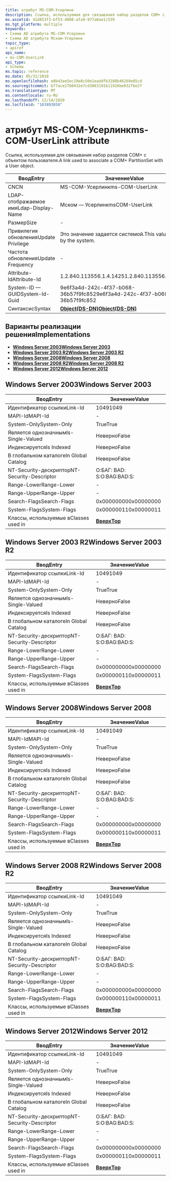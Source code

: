 ```yaml
---
title: атрибут MS-COM-Усерлинк
description: Ссылка, используемая для связывания набор разделов COM+ с объектом пользователя.
ms.assetid: 41d853f3-bf53-4008-afa9-977a0ae1c539
ms.tgt_platform: multiple
keywords:
- Схема AD атрибута MS-COM-Усерлинк
- Схема AD атрибута Мском-Усерлинк
topic_type:
- apiref
api_name:
- ms-COM-UserLink
api_type:
- Schema
ms.topic: reference
ms.date: 05/31/2018
ms.openlocfilehash: e0b43ae5ec19e8c50e1eaddfb3288b46269e85cd
ms.sourcegitcommit: b77ace27b0432e7cd3863191b11926be032fbe2f
ms.translationtype: MT
ms.contentlocale: ru-RU
ms.lasthandoff: 12/14/2020
ms.locfileid: "103893050"
---
```

# <a name="ms-com-userlink-attribute"></a><span data-ttu-id="43003-105">атрибут MS-COM-Усерлинк</span><span class="sxs-lookup"><span data-stu-id="43003-105">ms-COM-UserLink attribute</span></span>

<span data-ttu-id="43003-106">Ссылка, используемая для связывания набор разделов COM+ с объектом пользователя.</span><span class="sxs-lookup"><span data-stu-id="43003-106">A link used to associate a COM+ PartitionSet with a User object.</span></span>



| <span data-ttu-id="43003-107">Ввод</span><span class="sxs-lookup"><span data-stu-id="43003-107">Entry</span></span> | <span data-ttu-id="43003-108">Значение</span><span class="sxs-lookup"><span data-stu-id="43003-108">Value</span></span> |
|-------------------|-----------------------------------------|
| <span data-ttu-id="43003-109">CN</span><span class="sxs-lookup"><span data-stu-id="43003-109">CN</span></span>                | <span data-ttu-id="43003-110">MS-COM-Усерлинк</span><span class="sxs-lookup"><span data-stu-id="43003-110">ms-COM-UserLink</span></span>                         |
| <span data-ttu-id="43003-111">LDAP-отображаемое имя</span><span class="sxs-lookup"><span data-stu-id="43003-111">Ldap-Display-Name</span></span> | <span data-ttu-id="43003-112">Мском — Усерлинк</span><span class="sxs-lookup"><span data-stu-id="43003-112">msCOM-UserLink</span></span>                          |
| <span data-ttu-id="43003-113">Размер</span><span class="sxs-lookup"><span data-stu-id="43003-113">Size</span></span>              | \-                                      |
| <span data-ttu-id="43003-114">Привилегия обновления</span><span class="sxs-lookup"><span data-stu-id="43003-114">Update Privilege</span></span>  | <span data-ttu-id="43003-115">Это значение задается системой.</span><span class="sxs-lookup"><span data-stu-id="43003-115">This value is set by the system.</span></span>        |
| <span data-ttu-id="43003-116">Частота обновления</span><span class="sxs-lookup"><span data-stu-id="43003-116">Update Frequency</span></span>  | \-                                      |
| <span data-ttu-id="43003-117">Attribute-Id</span><span class="sxs-lookup"><span data-stu-id="43003-117">Attribute-Id</span></span>      | <span data-ttu-id="43003-118">1.2.840.113556.1.4.1425</span><span class="sxs-lookup"><span data-stu-id="43003-118">1.2.840.113556.1.4.1425</span></span>                 |
| <span data-ttu-id="43003-119">System-ID — GUID</span><span class="sxs-lookup"><span data-stu-id="43003-119">System-Id-Guid</span></span>    | <span data-ttu-id="43003-120">9e6f3a4d-242c-4f37-b068-36b57f9fc852</span><span class="sxs-lookup"><span data-stu-id="43003-120">9e6f3a4d-242c-4f37-b068-36b57f9fc852</span></span>    |
| <span data-ttu-id="43003-121">Синтаксис</span><span class="sxs-lookup"><span data-stu-id="43003-121">Syntax</span></span>            | [<span data-ttu-id="43003-122">**Object(DS-DN)**</span><span class="sxs-lookup"><span data-stu-id="43003-122">**Object(DS-DN)**</span></span>](s-object-ds-dn.md) |



## <a name="implementations"></a><span data-ttu-id="43003-123">Варианты реализации решения</span><span class="sxs-lookup"><span data-stu-id="43003-123">Implementations</span></span>

-   [<span data-ttu-id="43003-124">**Windows Server 2003**</span><span class="sxs-lookup"><span data-stu-id="43003-124">**Windows Server 2003**</span></span>](#windows-server-2003)
-   [<span data-ttu-id="43003-125">**Windows Server 2003 R2**</span><span class="sxs-lookup"><span data-stu-id="43003-125">**Windows Server 2003 R2**</span></span>](#windows-server-2003-r2)
-   [<span data-ttu-id="43003-126">**Windows Server 2008**</span><span class="sxs-lookup"><span data-stu-id="43003-126">**Windows Server 2008**</span></span>](#windows-server-2008)
-   [<span data-ttu-id="43003-127">**Windows Server 2008 R2**</span><span class="sxs-lookup"><span data-stu-id="43003-127">**Windows Server 2008 R2**</span></span>](#windows-server-2008-r2)
-   [<span data-ttu-id="43003-128">**Windows Server 2012**</span><span class="sxs-lookup"><span data-stu-id="43003-128">**Windows Server 2012**</span></span>](#windows-server-2012)

## <a name="windows-server-2003"></a><span data-ttu-id="43003-129">Windows Server 2003</span><span class="sxs-lookup"><span data-stu-id="43003-129">Windows Server 2003</span></span>



| <span data-ttu-id="43003-130">Ввод</span><span class="sxs-lookup"><span data-stu-id="43003-130">Entry</span></span> | <span data-ttu-id="43003-131">Значение</span><span class="sxs-lookup"><span data-stu-id="43003-131">Value</span></span> |
|------------------------|---------------------------------|
| <span data-ttu-id="43003-132">Идентификатор ссылки</span><span class="sxs-lookup"><span data-stu-id="43003-132">Link-Id</span></span>                | <span data-ttu-id="43003-133">1049</span><span class="sxs-lookup"><span data-stu-id="43003-133">1049</span></span>                            |
| <span data-ttu-id="43003-134">MAPI-Id</span><span class="sxs-lookup"><span data-stu-id="43003-134">MAPI-Id</span></span>                | \-                              |
| <span data-ttu-id="43003-135">System-Only</span><span class="sxs-lookup"><span data-stu-id="43003-135">System-Only</span></span>            | <span data-ttu-id="43003-136">True</span><span class="sxs-lookup"><span data-stu-id="43003-136">True</span></span>                            |
| <span data-ttu-id="43003-137">Является однозначным</span><span class="sxs-lookup"><span data-stu-id="43003-137">Is-Single-Valued</span></span>       | <span data-ttu-id="43003-138">Неверно</span><span class="sxs-lookup"><span data-stu-id="43003-138">False</span></span>                           |
| <span data-ttu-id="43003-139">Индексируется</span><span class="sxs-lookup"><span data-stu-id="43003-139">Is Indexed</span></span>             | <span data-ttu-id="43003-140">Неверно</span><span class="sxs-lookup"><span data-stu-id="43003-140">False</span></span>                           |
| <span data-ttu-id="43003-141">В глобальном каталоге</span><span class="sxs-lookup"><span data-stu-id="43003-141">In Global Catalog</span></span>      | <span data-ttu-id="43003-142">Неверно</span><span class="sxs-lookup"><span data-stu-id="43003-142">False</span></span>                           |
| <span data-ttu-id="43003-143">NT-Security-дескриптор</span><span class="sxs-lookup"><span data-stu-id="43003-143">NT-Security-Descriptor</span></span> | <span data-ttu-id="43003-144">О:БАГ: BAD: S:</span><span class="sxs-lookup"><span data-stu-id="43003-144">O:BAG:BAD:S:</span></span>                    |
| <span data-ttu-id="43003-145">Range-Lower</span><span class="sxs-lookup"><span data-stu-id="43003-145">Range-Lower</span></span>            | \-                              |
| <span data-ttu-id="43003-146">Range-Upper</span><span class="sxs-lookup"><span data-stu-id="43003-146">Range-Upper</span></span>            | \-                              |
| <span data-ttu-id="43003-147">Search-Flags</span><span class="sxs-lookup"><span data-stu-id="43003-147">Search-Flags</span></span>           | <span data-ttu-id="43003-148">0x00000000</span><span class="sxs-lookup"><span data-stu-id="43003-148">0x00000000</span></span>                      |
| <span data-ttu-id="43003-149">System-Flags</span><span class="sxs-lookup"><span data-stu-id="43003-149">System-Flags</span></span>           | <span data-ttu-id="43003-150">0x00000011</span><span class="sxs-lookup"><span data-stu-id="43003-150">0x00000011</span></span>                      |
| <span data-ttu-id="43003-151">Классы, используемые в</span><span class="sxs-lookup"><span data-stu-id="43003-151">Classes used in</span></span>        | [<span data-ttu-id="43003-152">**Вверх**</span><span class="sxs-lookup"><span data-stu-id="43003-152">**Top**</span></span>](c-top.md)<br/> |



## <a name="windows-server-2003-r2"></a><span data-ttu-id="43003-153">Windows Server 2003 R2</span><span class="sxs-lookup"><span data-stu-id="43003-153">Windows Server 2003 R2</span></span>



| <span data-ttu-id="43003-154">Ввод</span><span class="sxs-lookup"><span data-stu-id="43003-154">Entry</span></span> | <span data-ttu-id="43003-155">Значение</span><span class="sxs-lookup"><span data-stu-id="43003-155">Value</span></span> |
|------------------------|---------------------------------|
| <span data-ttu-id="43003-156">Идентификатор ссылки</span><span class="sxs-lookup"><span data-stu-id="43003-156">Link-Id</span></span>                | <span data-ttu-id="43003-157">1049</span><span class="sxs-lookup"><span data-stu-id="43003-157">1049</span></span>                            |
| <span data-ttu-id="43003-158">MAPI-Id</span><span class="sxs-lookup"><span data-stu-id="43003-158">MAPI-Id</span></span>                | \-                              |
| <span data-ttu-id="43003-159">System-Only</span><span class="sxs-lookup"><span data-stu-id="43003-159">System-Only</span></span>            | <span data-ttu-id="43003-160">True</span><span class="sxs-lookup"><span data-stu-id="43003-160">True</span></span>                            |
| <span data-ttu-id="43003-161">Является однозначным</span><span class="sxs-lookup"><span data-stu-id="43003-161">Is-Single-Valued</span></span>       | <span data-ttu-id="43003-162">Неверно</span><span class="sxs-lookup"><span data-stu-id="43003-162">False</span></span>                           |
| <span data-ttu-id="43003-163">Индексируется</span><span class="sxs-lookup"><span data-stu-id="43003-163">Is Indexed</span></span>             | <span data-ttu-id="43003-164">Неверно</span><span class="sxs-lookup"><span data-stu-id="43003-164">False</span></span>                           |
| <span data-ttu-id="43003-165">В глобальном каталоге</span><span class="sxs-lookup"><span data-stu-id="43003-165">In Global Catalog</span></span>      | <span data-ttu-id="43003-166">Неверно</span><span class="sxs-lookup"><span data-stu-id="43003-166">False</span></span>                           |
| <span data-ttu-id="43003-167">NT-Security-дескриптор</span><span class="sxs-lookup"><span data-stu-id="43003-167">NT-Security-Descriptor</span></span> | <span data-ttu-id="43003-168">О:БАГ: BAD: S:</span><span class="sxs-lookup"><span data-stu-id="43003-168">O:BAG:BAD:S:</span></span>                    |
| <span data-ttu-id="43003-169">Range-Lower</span><span class="sxs-lookup"><span data-stu-id="43003-169">Range-Lower</span></span>            | \-                              |
| <span data-ttu-id="43003-170">Range-Upper</span><span class="sxs-lookup"><span data-stu-id="43003-170">Range-Upper</span></span>            | \-                              |
| <span data-ttu-id="43003-171">Search-Flags</span><span class="sxs-lookup"><span data-stu-id="43003-171">Search-Flags</span></span>           | <span data-ttu-id="43003-172">0x00000000</span><span class="sxs-lookup"><span data-stu-id="43003-172">0x00000000</span></span>                      |
| <span data-ttu-id="43003-173">System-Flags</span><span class="sxs-lookup"><span data-stu-id="43003-173">System-Flags</span></span>           | <span data-ttu-id="43003-174">0x00000011</span><span class="sxs-lookup"><span data-stu-id="43003-174">0x00000011</span></span>                      |
| <span data-ttu-id="43003-175">Классы, используемые в</span><span class="sxs-lookup"><span data-stu-id="43003-175">Classes used in</span></span>        | [<span data-ttu-id="43003-176">**Вверх**</span><span class="sxs-lookup"><span data-stu-id="43003-176">**Top**</span></span>](c-top.md)<br/> |



## <a name="windows-server-2008"></a><span data-ttu-id="43003-177">Windows Server 2008</span><span class="sxs-lookup"><span data-stu-id="43003-177">Windows Server 2008</span></span>



| <span data-ttu-id="43003-178">Ввод</span><span class="sxs-lookup"><span data-stu-id="43003-178">Entry</span></span> | <span data-ttu-id="43003-179">Значение</span><span class="sxs-lookup"><span data-stu-id="43003-179">Value</span></span> |
|------------------------|---------------------------------|
| <span data-ttu-id="43003-180">Идентификатор ссылки</span><span class="sxs-lookup"><span data-stu-id="43003-180">Link-Id</span></span>                | <span data-ttu-id="43003-181">1049</span><span class="sxs-lookup"><span data-stu-id="43003-181">1049</span></span>                            |
| <span data-ttu-id="43003-182">MAPI-Id</span><span class="sxs-lookup"><span data-stu-id="43003-182">MAPI-Id</span></span>                | \-                              |
| <span data-ttu-id="43003-183">System-Only</span><span class="sxs-lookup"><span data-stu-id="43003-183">System-Only</span></span>            | <span data-ttu-id="43003-184">True</span><span class="sxs-lookup"><span data-stu-id="43003-184">True</span></span>                            |
| <span data-ttu-id="43003-185">Является однозначным</span><span class="sxs-lookup"><span data-stu-id="43003-185">Is-Single-Valued</span></span>       | <span data-ttu-id="43003-186">Неверно</span><span class="sxs-lookup"><span data-stu-id="43003-186">False</span></span>                           |
| <span data-ttu-id="43003-187">Индексируется</span><span class="sxs-lookup"><span data-stu-id="43003-187">Is Indexed</span></span>             | <span data-ttu-id="43003-188">Неверно</span><span class="sxs-lookup"><span data-stu-id="43003-188">False</span></span>                           |
| <span data-ttu-id="43003-189">В глобальном каталоге</span><span class="sxs-lookup"><span data-stu-id="43003-189">In Global Catalog</span></span>      | <span data-ttu-id="43003-190">Неверно</span><span class="sxs-lookup"><span data-stu-id="43003-190">False</span></span>                           |
| <span data-ttu-id="43003-191">NT-Security-дескриптор</span><span class="sxs-lookup"><span data-stu-id="43003-191">NT-Security-Descriptor</span></span> | <span data-ttu-id="43003-192">О:БАГ: BAD: S:</span><span class="sxs-lookup"><span data-stu-id="43003-192">O:BAG:BAD:S:</span></span>                    |
| <span data-ttu-id="43003-193">Range-Lower</span><span class="sxs-lookup"><span data-stu-id="43003-193">Range-Lower</span></span>            | \-                              |
| <span data-ttu-id="43003-194">Range-Upper</span><span class="sxs-lookup"><span data-stu-id="43003-194">Range-Upper</span></span>            | \-                              |
| <span data-ttu-id="43003-195">Search-Flags</span><span class="sxs-lookup"><span data-stu-id="43003-195">Search-Flags</span></span>           | <span data-ttu-id="43003-196">0x00000000</span><span class="sxs-lookup"><span data-stu-id="43003-196">0x00000000</span></span>                      |
| <span data-ttu-id="43003-197">System-Flags</span><span class="sxs-lookup"><span data-stu-id="43003-197">System-Flags</span></span>           | <span data-ttu-id="43003-198">0x00000011</span><span class="sxs-lookup"><span data-stu-id="43003-198">0x00000011</span></span>                      |
| <span data-ttu-id="43003-199">Классы, используемые в</span><span class="sxs-lookup"><span data-stu-id="43003-199">Classes used in</span></span>        | [<span data-ttu-id="43003-200">**Вверх**</span><span class="sxs-lookup"><span data-stu-id="43003-200">**Top**</span></span>](c-top.md)<br/> |



## <a name="windows-server-2008-r2"></a><span data-ttu-id="43003-201">Windows Server 2008 R2</span><span class="sxs-lookup"><span data-stu-id="43003-201">Windows Server 2008 R2</span></span>



| <span data-ttu-id="43003-202">Ввод</span><span class="sxs-lookup"><span data-stu-id="43003-202">Entry</span></span> | <span data-ttu-id="43003-203">Значение</span><span class="sxs-lookup"><span data-stu-id="43003-203">Value</span></span> |
|------------------------|---------------------------------|
| <span data-ttu-id="43003-204">Идентификатор ссылки</span><span class="sxs-lookup"><span data-stu-id="43003-204">Link-Id</span></span>                | <span data-ttu-id="43003-205">1049</span><span class="sxs-lookup"><span data-stu-id="43003-205">1049</span></span>                            |
| <span data-ttu-id="43003-206">MAPI-Id</span><span class="sxs-lookup"><span data-stu-id="43003-206">MAPI-Id</span></span>                | \-                              |
| <span data-ttu-id="43003-207">System-Only</span><span class="sxs-lookup"><span data-stu-id="43003-207">System-Only</span></span>            | <span data-ttu-id="43003-208">True</span><span class="sxs-lookup"><span data-stu-id="43003-208">True</span></span>                            |
| <span data-ttu-id="43003-209">Является однозначным</span><span class="sxs-lookup"><span data-stu-id="43003-209">Is-Single-Valued</span></span>       | <span data-ttu-id="43003-210">Неверно</span><span class="sxs-lookup"><span data-stu-id="43003-210">False</span></span>                           |
| <span data-ttu-id="43003-211">Индексируется</span><span class="sxs-lookup"><span data-stu-id="43003-211">Is Indexed</span></span>             | <span data-ttu-id="43003-212">Неверно</span><span class="sxs-lookup"><span data-stu-id="43003-212">False</span></span>                           |
| <span data-ttu-id="43003-213">В глобальном каталоге</span><span class="sxs-lookup"><span data-stu-id="43003-213">In Global Catalog</span></span>      | <span data-ttu-id="43003-214">Неверно</span><span class="sxs-lookup"><span data-stu-id="43003-214">False</span></span>                           |
| <span data-ttu-id="43003-215">NT-Security-дескриптор</span><span class="sxs-lookup"><span data-stu-id="43003-215">NT-Security-Descriptor</span></span> | <span data-ttu-id="43003-216">О:БАГ: BAD: S:</span><span class="sxs-lookup"><span data-stu-id="43003-216">O:BAG:BAD:S:</span></span>                    |
| <span data-ttu-id="43003-217">Range-Lower</span><span class="sxs-lookup"><span data-stu-id="43003-217">Range-Lower</span></span>            | \-                              |
| <span data-ttu-id="43003-218">Range-Upper</span><span class="sxs-lookup"><span data-stu-id="43003-218">Range-Upper</span></span>            | \-                              |
| <span data-ttu-id="43003-219">Search-Flags</span><span class="sxs-lookup"><span data-stu-id="43003-219">Search-Flags</span></span>           | <span data-ttu-id="43003-220">0x00000000</span><span class="sxs-lookup"><span data-stu-id="43003-220">0x00000000</span></span>                      |
| <span data-ttu-id="43003-221">System-Flags</span><span class="sxs-lookup"><span data-stu-id="43003-221">System-Flags</span></span>           | <span data-ttu-id="43003-222">0x00000011</span><span class="sxs-lookup"><span data-stu-id="43003-222">0x00000011</span></span>                      |
| <span data-ttu-id="43003-223">Классы, используемые в</span><span class="sxs-lookup"><span data-stu-id="43003-223">Classes used in</span></span>        | [<span data-ttu-id="43003-224">**Вверх**</span><span class="sxs-lookup"><span data-stu-id="43003-224">**Top**</span></span>](c-top.md)<br/> |



## <a name="windows-server-2012"></a><span data-ttu-id="43003-225">Windows Server 2012</span><span class="sxs-lookup"><span data-stu-id="43003-225">Windows Server 2012</span></span>



| <span data-ttu-id="43003-226">Ввод</span><span class="sxs-lookup"><span data-stu-id="43003-226">Entry</span></span> | <span data-ttu-id="43003-227">Значение</span><span class="sxs-lookup"><span data-stu-id="43003-227">Value</span></span> |
|------------------------|---------------------------------|
| <span data-ttu-id="43003-228">Идентификатор ссылки</span><span class="sxs-lookup"><span data-stu-id="43003-228">Link-Id</span></span>                | <span data-ttu-id="43003-229">1049</span><span class="sxs-lookup"><span data-stu-id="43003-229">1049</span></span>                            |
| <span data-ttu-id="43003-230">MAPI-Id</span><span class="sxs-lookup"><span data-stu-id="43003-230">MAPI-Id</span></span>                | \-                              |
| <span data-ttu-id="43003-231">System-Only</span><span class="sxs-lookup"><span data-stu-id="43003-231">System-Only</span></span>            | <span data-ttu-id="43003-232">True</span><span class="sxs-lookup"><span data-stu-id="43003-232">True</span></span>                            |
| <span data-ttu-id="43003-233">Является однозначным</span><span class="sxs-lookup"><span data-stu-id="43003-233">Is-Single-Valued</span></span>       | <span data-ttu-id="43003-234">Неверно</span><span class="sxs-lookup"><span data-stu-id="43003-234">False</span></span>                           |
| <span data-ttu-id="43003-235">Индексируется</span><span class="sxs-lookup"><span data-stu-id="43003-235">Is Indexed</span></span>             | <span data-ttu-id="43003-236">Неверно</span><span class="sxs-lookup"><span data-stu-id="43003-236">False</span></span>                           |
| <span data-ttu-id="43003-237">В глобальном каталоге</span><span class="sxs-lookup"><span data-stu-id="43003-237">In Global Catalog</span></span>      | <span data-ttu-id="43003-238">Неверно</span><span class="sxs-lookup"><span data-stu-id="43003-238">False</span></span>                           |
| <span data-ttu-id="43003-239">NT-Security-дескриптор</span><span class="sxs-lookup"><span data-stu-id="43003-239">NT-Security-Descriptor</span></span> | <span data-ttu-id="43003-240">О:БАГ: BAD: S:</span><span class="sxs-lookup"><span data-stu-id="43003-240">O:BAG:BAD:S:</span></span>                    |
| <span data-ttu-id="43003-241">Range-Lower</span><span class="sxs-lookup"><span data-stu-id="43003-241">Range-Lower</span></span>            | \-                              |
| <span data-ttu-id="43003-242">Range-Upper</span><span class="sxs-lookup"><span data-stu-id="43003-242">Range-Upper</span></span>            | \-                              |
| <span data-ttu-id="43003-243">Search-Flags</span><span class="sxs-lookup"><span data-stu-id="43003-243">Search-Flags</span></span>           | <span data-ttu-id="43003-244">0x00000000</span><span class="sxs-lookup"><span data-stu-id="43003-244">0x00000000</span></span>                      |
| <span data-ttu-id="43003-245">System-Flags</span><span class="sxs-lookup"><span data-stu-id="43003-245">System-Flags</span></span>           | <span data-ttu-id="43003-246">0x00000011</span><span class="sxs-lookup"><span data-stu-id="43003-246">0x00000011</span></span>                      |
| <span data-ttu-id="43003-247">Классы, используемые в</span><span class="sxs-lookup"><span data-stu-id="43003-247">Classes used in</span></span>        | [<span data-ttu-id="43003-248">**Вверх**</span><span class="sxs-lookup"><span data-stu-id="43003-248">**Top**</span></span>](c-top.md)<br/> |



 

 





